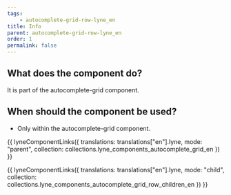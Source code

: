 ```yaml
---
tags: 
    - autocomplete-grid-row-lyne_en
title: Info
parent: autocomplete-grid-row-lyne_en
order: 1
permalink: false
---
```


## What does the component do?
It is part of the autocomplete-grid component.

## When should the component be used?
* Only within the autocomplete-grid component.

{{ lyneComponentLinks({
  translations: translations["en"].lyne,
  mode: "parent",
  collection: collections.lyne_components_autocomplete_grid_en
}) }}

{{ lyneComponentLinks({
  translations: translations["en"].lyne,
  mode: "child",
  collection: collections.lyne_components_autocomplete_grid_row_children_en
}) }}